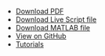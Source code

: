 <p align="center">
<ul>
    <li><a href="http://gibbs.unal.edu.co/cobradoc/cobratoolbox/tutorials/visualization/metabolicCartography/tutorial_metabolicCartography_part2.pdf" title="Download PDF file" target="_blank">Download PDF</a></li>
    <li><a href="https://github.com/opencobra/COBRA.tutorials/raw/master/visualization/metabolicCartography/tutorial_metabolicCartography_part2.mlx" title="Download Live Script file" target="_blank">Download Live Script file</a></li>
    <li><a href="https://github.com/opencobra/COBRA.tutorials/raw/master/visualization/metabolicCartography/tutorial_metabolicCartography_part2.m" title="Download MATLAB file" target="_blank">Download MATLAB file</a></li>
    <li><a href="https://github.com/opencobra/COBRA.tutorials/tree/master/visualization/metabolicCartography" title="View on Github" target="_blank">View on GitHub</a></li>
    <li><a href="https://opencobra.github.io/cobratoolbox/latest/tutorials/index.html" title="Tutorials">Tutorials</a></li>
</ul>
</p>
